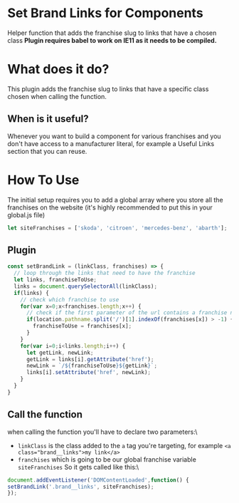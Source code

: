 # Set Brand Links for Components 
Helper function that adds the franchise slug to links that have a chosen class
**Plugin requires babel to work on IE11 as it needs to be compiled.**

# What does it do?
This plugin adds the franchise slug to links that have a specific class chosen when calling the function.
## When is it useful?
Whenever you want to build a component for various franchises and you don't have access to a manufacturer literal, for example a Useful Links section that you can reuse.
# How To Use
The initial setup requires you to add a global array where you store all the franchises on the website (it's highly recommended to put this in your global.js file)
``` js
let siteFranchises = ['skoda', 'citroen', 'mercedes-benz', 'abarth'];
```
## Plugin
``` js
const setBrandLink = (linkClass, franchises) => {
  // loop through the links that need to have the franchise
  let links, franchiseToUse;
  links = document.querySelectorAll(linkClass);
  if(links) {
    // check which franchise to use
    for(var x=0;x<franchises.length;x++) {
      // check if the first parameter of the url contains a franchise name 
      if(location.pathname.split('/')[1].indexOf(franchises[x]) > -1) {
        franchiseToUse = franchises[x];
      }
    }
    for(var i=0;i<links.length;i++) {
      let getLink, newLink;
      getLink = links[i].getAttribute('href');
      newLink = `/${franchiseToUse}${getLink}`;
      links[i].setAttribute('href', newLink);
    }
  }
}
```
## Call the function
when calling the function you'll have to declare two parameters:\
* `linkClass` is the class added to the `a` tag you're targeting, for example `<a class="brand__links">my link</a>`
* `franchises` which is going to be our global franchise variable `siteFranchises`
So it gets called like this:\

``` js
document.addEventListener('DOMContentLoaded',function() {
setBrandLink('.brand__links', siteFranchises); 
});
```



